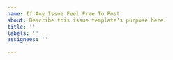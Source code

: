 ```yaml
---
name: If Any Issue Feel Free To Post
about: Describe this issue template's purpose here.
title: ''
labels: ''
assignees: ''

---
```



